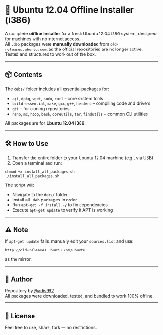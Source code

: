# 💾 Ubuntu 12.04 Offline Installer (i386)

A complete **offline installer** for a fresh Ubuntu 12.04 i386 system, designed for machines with no internet access.  
All `.deb` packages were **manually downloaded** from `old-releases.ubuntu.com`, as the official repositories are no longer active.  
Tested and structured to work out of the box.

---

## 📦 Contents

The `debs/` folder includes all essential packages for:

- `apt`, `dpkg`, `wget`, `sudo`, `curl` – core system tools  
- `build-essential`, `make`, `gcc`, `g++`, `headers` – compiling code and drivers  
- `git` – for cloning repositories  
- `nano`, `mc`, `htop`, `bash`, `coreutils`, `tar`, `findutils` – common CLI utilities  

All packages are for **Ubuntu 12.04 i386**.

---

## 🛠️ How to Use

1. Transfer the entire folder to your Ubuntu 12.04 machine (e.g., via USB)
2. Open a terminal and run:

```
chmod +x install_all_packages.sh
./install_all_packages.sh
```

The script will:
- Navigate to the `debs/` folder
- Install all `.deb` packages in order
- Run `apt-get -f install -y` to fix dependencies
- Execute `apt-get update` to verify if APT is working

---

## ⚠️ Note

If `apt-get update` fails, manually edit your `sources.list` and use:

```
http://old-releases.ubuntu.com/ubuntu
```

as the mirror.

---

## 👤 Author

Repository by [@adis992](https://github.com/adis992)  
All packages were downloaded, tested, and bundled to work 100% offline.

---

## 📝 License

Feel free to use, share, fork — no restrictions.
